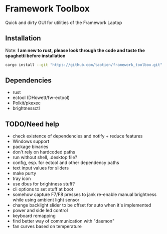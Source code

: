 # Framework Toolbox

Quick and dirty GUI for utilities of the Framework Laptop

## Installation

Note: **I am new to rust, please look through the code and taste the spaghetti
before installation**

```sh
cargo install --git "https://github.com/taotien/framework_toolbox.git"
```

## Dependencies

- rust
- ectool (DHowett/fw-ectool)
- Polkit/pkexec
- brightnessctl

## TODO/Need help

- check existence of dependencies and notify + reduce features
- Windows support
- package binaries
- don't rely on hardcoded paths
- run without shell, .desktop file?
- config, esp. for ectool and other dependency paths
- text input values for sliders
- make purty
- tray icon
- use dbus for brightness stuff?
- cli options to set stuff at boot
- somehow capture F7/F8 presses to jank re-enable manual brightness while using
  ambient light sensor
- change backlight slider to be offset for auto when it's implemented
- power and side led control
- keyboard remapping
- find better way of communication with "daemon"
- fan curves based on temperature
